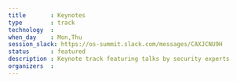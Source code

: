 ```yaml
---
title       : Keynotes
type        : track
technology  :
when_day    : Mon,Thu
session_slack: https://os-summit.slack.com/messages/CAXJCNU9H
status      : featured
description : Keynote track featuring talks by security experts
organizers  :
---
```



